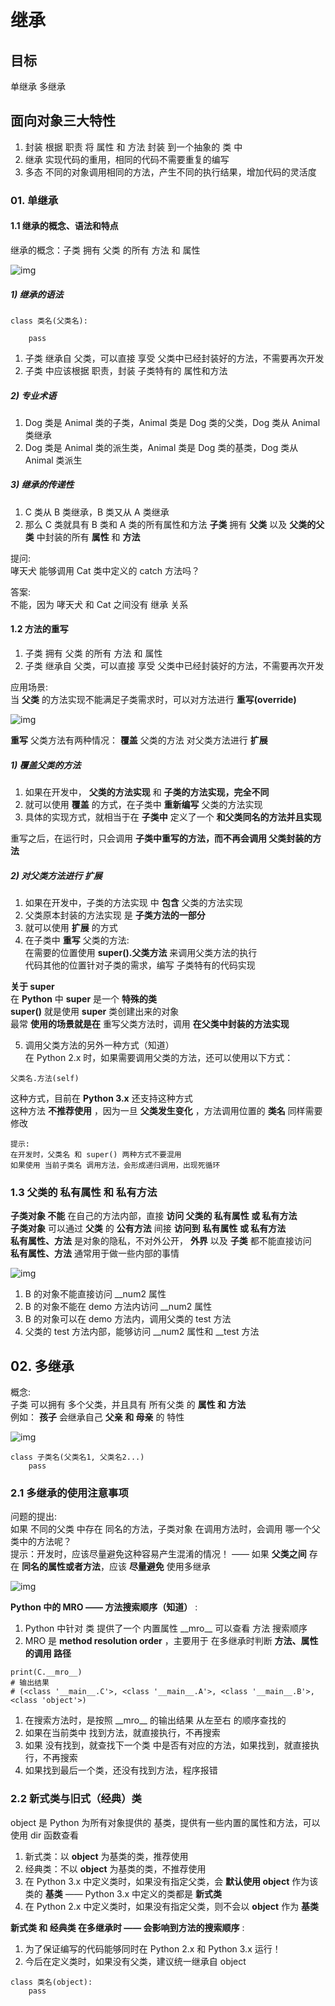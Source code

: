 # 继承

## 目标
单继承
多继承

## 面向对象三大特性
1. 封装 根据 职责 将 属性 和 方法 封装 到一个抽象的 类 中
2. 继承 实现代码的重用，相同的代码不需要重复的编写
3. 多态 不同的对象调用相同的方法，产生不同的执行结果，增加代码的灵活度

### 01. 单继承
#### 1.1 继承的概念、语法和特点
继承的概念：子类 拥有 父类 的所有 方法 和 属性  

![img](./images/py_a3_1.png)

##### 1) 继承的语法  
```
class 类名(父类名):

    pass

```
1. 子类 继承自 父类，可以直接 享受 父类中已经封装好的方法，不需要再次开发
2. 子类 中应该根据 职责，封装 子类特有的 属性和方法


##### 2) 专业术语
1. Dog 类是 Animal 类的子类，Animal 类是 Dog 类的父类，Dog 类从 Animal 类继承
2. Dog 类是 Animal 类的派生类，Animal 类是 Dog 类的基类，Dog 类从 Animal 类派生


##### 3) 继承的传递性
1. C 类从 B 类继承，B 类又从 A 类继承
2. 那么 C 类就具有 B 类和 A 类的所有属性和方法
__子类__ 拥有 __父类__ 以及 __父类的父类__ 中封装的所有 __属性__ 和 __方法__

提问:  
哮天犬 能够调用 Cat 类中定义的 catch 方法吗？

答案:  
不能，因为 哮天犬 和 Cat 之间没有 继承 关系


#### 1.2 方法的重写
1. 子类 拥有 父类 的所有 方法 和 属性
2. 子类 继承自 父类，可以直接 享受 父类中已经封装好的方法，不需要再次开发

应用场景:  
当 __父类__ 的方法实现不能满足子类需求时，可以对方法进行 __重写(override)__

![img](./images/py_a3_2.png)

__重写__ 父类方法有两种情况：
    __覆盖__ 父类的方法
    对父类方法进行 __扩展__
    
##### 1) 覆盖父类的方法
1. 如果在开发中， __父类的方法实现__ 和 __子类的方法实现，完全不同__
2. 就可以使用 __覆盖__ 的方式，在子类中 __重新编写__ 父类的方法实现
3. 具体的实现方式，就相当于在 __子类中__ 定义了一个 __和父类同名的方法并且实现__

重写之后，在运行时，只会调用 __子类中重写的方法，而不再会调用 父类封装的方法__

##### 2) 对父类方法进行 扩展

1. 如果在开发中，子类的方法实现 中 __包含__ 父类的方法实现
2. 父类原本封装的方法实现 是 __子类方法的一部分__
3. 就可以使用 __扩展__ 的方式
4. 在子类中 __重写__ 父类的方法:  
    在需要的位置使用 __super().父类方法__ 来调用父类方法的执行  
    代码其他的位置针对子类的需求，编写 子类特有的代码实现  

__关于 super__  
在 __Python__ 中 __super__ 是一个 __特殊的类__  
__super()__ 就是使用 __super__ 类创建出来的对象  
最常 __使用的场景就是在__ 重写父类方法时，调用 __在父类中封装的方法实现__    

5. 调用父类方法的另外一种方式（知道）   
在 Python 2.x 时，如果需要调用父类的方法，还可以使用以下方式：  
```
父类名.方法(self)
```
这种方式，目前在 __Python 3.x__ 还支持这种方式  
这种方法 __不推荐使用__ ，因为一旦 __父类发生变化__ ，方法调用位置的 __类名__ 同样需要修改  

    提示:  
    在开发时，父类名 和 super() 两种方式不要混用
    如果使用 当前子类名 调用方法，会形成递归调用，出现死循环



### 1.3 父类的 私有属性 和 私有方法
__子类对象 不能__ 在自己的方法内部，直接 __访问 父类的 私有属性 或 私有方法__  
__子类对象__ 可以通过 __父类__ 的 __公有方法__ 间接 __访问到__ __私有属性 或 私有方法__  
__私有属性、方法__ 是对象的隐私，不对外公开， __外界__ 以及 __子类__ 都不能直接访问  
__私有属性、方法__ 通常用于做一些内部的事情  

![img](./images/py_a3_3.png)

1. B 的对象不能直接访问 \_\_num2 属性  
2. B 的对象不能在 demo 方法内访问 \_\_num2 属性  
3. B 的对象可以在 demo 方法内，调用父类的 test 方法  
4. 父类的 test 方法内部，能够访问 \_\_num2 属性和 \_\_test 方法  


## 02. 多继承

概念:  
子类 可以拥有 多个父类，并且具有 所有父类 的 __属性 和 方法__   
例如： __孩子__ 会继承自己 __父亲 和 母亲__ 的 特性  

![img](./images/py_a3_4.png)

```
class 子类名(父类名1, 父类名2...)
    pass
```

### 2.1 多继承的使用注意事项
问题的提出:  
如果 不同的父类 中存在 同名的方法，子类对象 在调用方法时，会调用 哪一个父类中的方法呢？  
提示：开发时，应该尽量避免这种容易产生混淆的情况！ —— 如果 __父类之间__ 存在 __同名的属性或者方法__，应该 __尽量避免__ 使用多继承  

![img](./images/py_a3_5.png)


__Python 中的 MRO —— 方法搜索顺序（知道）__ :   
1. Python 中针对 类 提供了一个 内置属性 \_\_mro\_\_ 可以查看 方法 搜索顺序  
2. MRO 是 __method resolution order__ ，主要用于 在多继承时判断 __方法、属性 的调用 路径__   

```
print(C.__mro__)
# 输出结果
# (<class '__main__.C'>, <class '__main__.A'>, <class '__main__.B'>, <class 'object'>)
```

1. 在搜索方法时，是按照 \_\_mro\_\_ 的输出结果 从左至右 的顺序查找的
2. 如果在当前类中 找到方法，就直接执行，不再搜索
3. 如果 没有找到，就查找下一个类 中是否有对应的方法，如果找到，就直接执行，不再搜索
4. 如果找到最后一个类，还没有找到方法，程序报错   



### 2.2 新式类与旧式（经典）类
object 是 Python 为所有对象提供的 基类，提供有一些内置的属性和方法，可以使用 dir 函数查看

1. 新式类：以 __object__ 为基类的类，推荐使用  
2. 经典类：不以 __object__ 为基类的类，不推荐使用  
3. 在 Python 3.x 中定义类时，如果没有指定父类，会 __默认使用 object__ 作为该类的 __基类__ —— Python 3.x 中定义的类都是 __新式类__  
4. 在 Python 2.x 中定义类时，如果没有指定父类，则不会以 __object__ 作为 __基类__   


__新式类 和 经典类 在多继承时 —— 会影响到方法的搜索顺序__ :  

1. 为了保证编写的代码能够同时在 Python 2.x 和 Python 3.x 运行！  
2. 今后在定义类时，如果没有父类，建议统一继承自 object  

```
class 类名(object):
    pass
```


